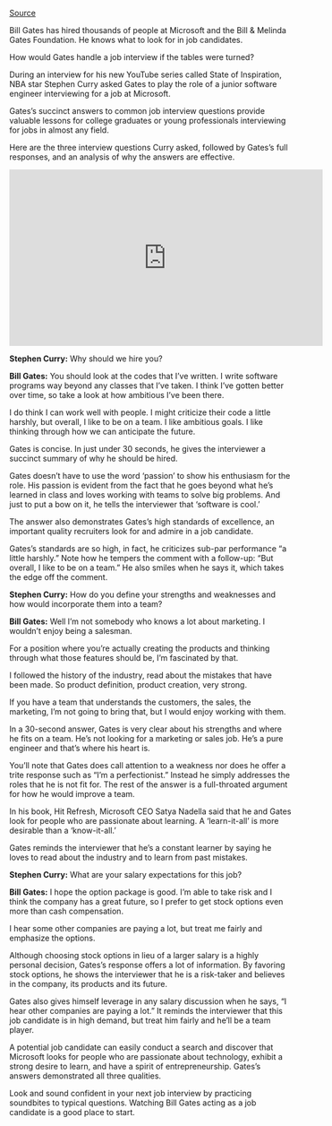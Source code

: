 [Source](https://www.forbes.com/sites/carminegallo/2020/11/01/watch-bill-gates-give-brilliant-30-second-answers-to-common-job-interview-questions/?sh=18a2c0677e40)


Bill Gates has hired thousands of people at Microsoft and the Bill & Melinda Gates Foundation. He knows what to look for in job candidates. 

How would Gates handle a job interview if the tables were turned? 

During an interview for his new YouTube series called State of Inspiration, NBA star Stephen Curry asked Gates to play the role of a junior software engineer interviewing for a job at Microsoft. 

Gates’s succinct answers to common job interview questions provide valuable lessons for college graduates or young professionals interviewing for jobs in almost any field. 

Here are the three interview questions Curry asked, followed by Gates’s full responses, and an analysis of why the answers are effective. 

<iframe width="560" height="315" src="https://www.youtube.com/embed/5dQ6t7g5Vpo" frameborder="0" allow="accelerometer; autoplay; clipboard-write; encrypted-media; gyroscope; picture-in-picture" allowfullscreen></iframe>

**Stephen Curry:** Why should we hire you? 

**Bill Gates:** You should look at the codes that I’ve written. I write software programs way beyond any classes that I’ve taken. I think I’ve gotten better over time, so take a look at how ambitious I’ve been there. 

I do think I can work well with people. I might criticize their code a little harshly, but overall, I like to be on a team. I like ambitious goals. I like thinking through how we can anticipate the future. 



Gates is concise. In just under 30 seconds, he gives the interviewer a succinct summary of why he should be hired.

Gates doesn’t have to use the word ‘passion’ to show his enthusiasm for the role. His passion is evident from the fact that he goes beyond what he’s learned in class and loves working with teams to solve big problems. And just to put a bow on it, he tells the interviewer that ‘software is cool.’ 

The answer also demonstrates Gates’s high standards of excellence, an important quality recruiters look for and admire in a job candidate. 

Gates’s standards are so high, in fact, he criticizes sub-par performance “a little harshly.” Note how he tempers the comment with a follow-up: “But overall, I like to be on a team.” He also smiles when he says it, which takes the edge off the comment.


**Stephen Curry:** How do you define your strengths and weaknesses and how would incorporate them into a team?

**Bill Gates:** Well I’m not somebody who knows a lot about marketing. I wouldn’t enjoy being a salesman. 

For a position where you’re actually creating the products and thinking through what those features should be, I’m fascinated by that. 

I followed the history of the industry, read about the mistakes that have been made. So product definition, product creation, very strong. 

If you have a team that understands the customers, the sales, the marketing, I’m not going to bring that, but I would enjoy working with them.

In a 30-second answer, Gates is very clear about his strengths and where he fits on a team. He’s not looking for a marketing or sales job. He’s a pure engineer and that’s where his heart is. 

You’ll note that Gates does call attention to a weakness nor does he offer a trite response such as “I’m a perfectionist.” Instead he simply addresses the roles that he is not fit for. The rest of the answer is a full-throated argument for how he would improve a team. 

In his book, Hit Refresh, Microsoft CEO Satya Nadella said that he and Gates look for people who are passionate about learning. A ‘learn-it-all’ is more desirable than a ‘know-it-all.’ 

Gates reminds the interviewer that he’s a constant learner by saying he loves to read about the industry and to learn from past mistakes.

**Stephen Curry:** What are your salary expectations for this job?

**Bill Gates:** I hope the option package is good. I’m able to take risk and I think the company has a great future, so I prefer to get stock options even more than cash compensation.

I hear some other companies are paying a lot, but treat me fairly and emphasize the options. 

Although choosing stock options in lieu of a larger salary is a highly personal decision, Gates’s response offers a lot of information. By favoring stock options, he shows the interviewer that he is a risk-taker and believes in the company, its products and its future. 

Gates also gives himself leverage in any salary discussion when he says, “I hear other companies are paying a lot.” It reminds the interviewer that this job candidate is in high demand, but treat him fairly and he’ll be a team player. 

A potential job candidate can easily conduct a search and discover that Microsoft looks for people who are passionate about technology, exhibit a strong desire to learn, and have a spirit of entrepreneurship. Gates’s answers demonstrated all three qualities. 

Look and sound confident in your next job interview by practicing soundbites to typical questions. Watching Bill Gates acting as a job candidate is a good place to start.